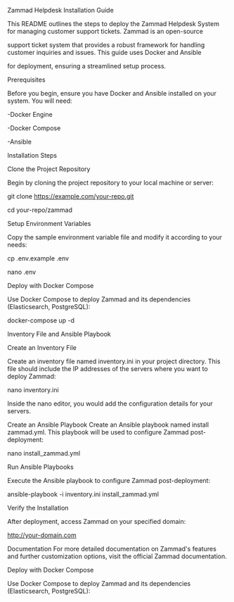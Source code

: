 Zammad Helpdesk Installation Guide

This README outlines the steps to deploy the Zammad Helpdesk System for managing customer support tickets. Zammad is an open-source 

support ticket system that provides a robust framework for handling customer inquiries and issues. This guide uses Docker and Ansible 

for deployment, ensuring a streamlined setup process.

Prerequisites

Before you begin, ensure you have Docker and Ansible installed on your system. You will need:

-Docker Engine

-Docker Compose

-Ansible

Installation Steps

Clone the Project Repository

Begin by cloning the project repository to your local machine or server:

git clone https://example.com/your-repo.git

cd your-repo/zammad

Setup Environment Variables

Copy the sample environment variable file and modify it according to your needs:

cp .env.example .env

nano .env

Deploy with Docker Compose

Use Docker Compose to deploy Zammad and its dependencies (Elasticsearch, PostgreSQL):

docker-compose up -d

Inventory File and Ansible Playbook

Create an Inventory File

Create an inventory file named inventory.ini in your project directory. This file should include the IP addresses of the servers where you want to deploy Zammad:

nano inventory.ini

Inside the nano editor, you would add the configuration details for your servers.

Create an Ansible Playbook Create an Ansible playbook named install zammad.yml. This playbook will be used to configure Zammad post-deployment:

nano install_zammad.yml

Run Ansible Playbooks

Execute the Ansible playbook to configure Zammad post-deployment:

ansible-playbook -i inventory.ini install_zammad.yml

Verify the Installation

After deployment, access Zammad on your specified domain:

http://your-domain.com

Documentation
For more detailed documentation on Zammad's features and further customization options, visit the official Zammad documentation.













Deploy with Docker Compose

Use Docker Compose to deploy Zammad and its dependencies (Elasticsearch, PostgreSQL):

